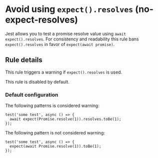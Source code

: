 Avoid using `expect().resolves` (no-expect-resolves)
====================================================

Jest allows you to test a promise resolve value using `await expect().resolves`. For consistency and readability this rule bans `expect().resolves` in favor of `expect(await promise)`.

Rule details
------------

This rule triggers a warning if `expect().resolves` is used.

This rule is disabled by default.

### Default configuration

The following patterns is considered warning:

    test('some test', async () => {
      await expect(Promise.resolve(1)).resolves.toBe(1);
    });

The following pattern is not considered warning:

    test('some test', async () => {
      expect(await Promise.resolve(1)).toBe(1);
    });
